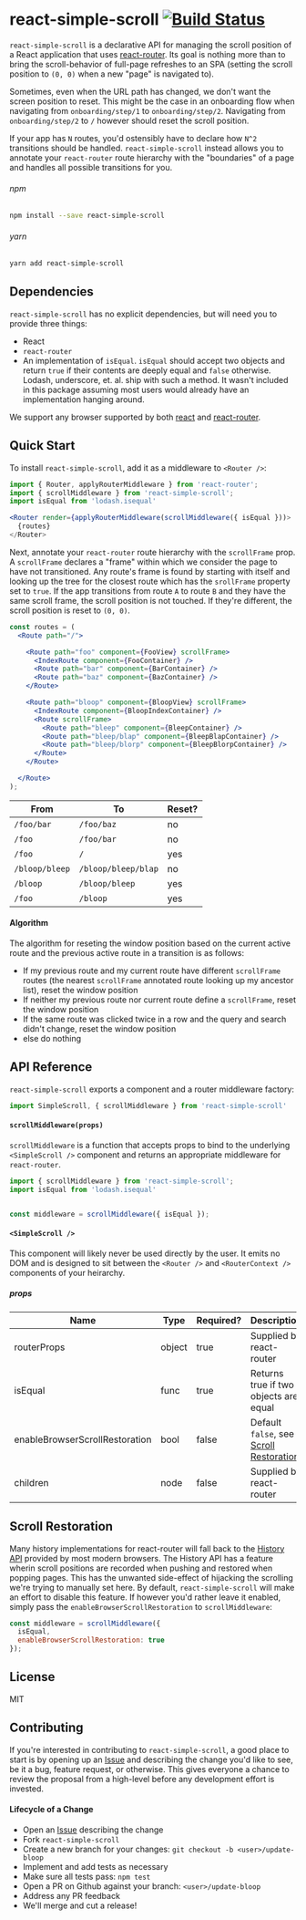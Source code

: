 # react-simple-scroll [![Build Status](https://travis-ci.org/button/react-simple-scroll.svg?branch=master)](https://travis-ci.com/button/react-simple-scroll)

`react-simple-scroll` is a declarative API for managing the scroll position
of a React application that uses [react-router](https://github.com/ReactTraining/react-router).
Its goal is nothing more than to bring the scroll-behavior of full-page
refreshes to an SPA (setting the scroll position to `(0, 0)` when a new "page" is
navigated to).

Sometimes, even when the URL path has changed, we don't want the screen position
to reset.  This might be the case in an onboarding flow when navigating from
`onboarding/step/1` to `onboarding/step/2`.  Navigating from `onboarding/step/2`
to `/` however should reset the scroll position.

If your app has `N` routes, you'd ostensibly have to declare how `N^2`
transitions should be handled.  `react-simple-scroll` instead allows you to
annotate your `react-router` route hierarchy with the "boundaries" of a page and
handles all possible transitions for you.

###### npm

```bash
npm install --save react-simple-scroll
```

###### yarn

```bash
yarn add react-simple-scroll
```

## Dependencies

`react-simple-scroll` has no explicit dependencies, but will need you to provide
three things:

* React
* `react-router`
* An implementation of `isEqual`.  `isEqual` should accept two objects and
  return `true` if their contents are deeply equal and `false` otherwise.
  Lodash, underscore, et. al. ship with such a method.  It wasn't included in
  this package assuming most users would already have an implementation
  hanging around.

We support any browser supported by both [react](https://github.com/facebook/react) and [react-router](https://github.com/ReactTraining/react-router).

## Quick Start

To install `react-simple-scroll`, add it as a middleware to `<Router />`:

```jsx
import { Router, applyRouterMiddleware } from 'react-router';
import { scrollMiddleware } from 'react-simple-scroll';
import isEqual from 'lodash.isequal'

<Router render={applyRouterMiddleware(scrollMiddleware({ isEqual }))>
  {routes}
</Router>
```

Next, annotate your `react-router` route hierarchy with the `scrollFrame` prop.
A `scrollFrame` declares a "frame" within which we consider the page to have
not transitioned.  Any route's frame is found by starting with itself and
looking up the tree for the closest route which has the `srollFrame` property
set to `true`. If the app transitions from route `A` to route `B` and they have
the same scroll frame, the scroll position is not touched.  If they're
different, the scroll position is reset to `(0, 0)`.

```jsx
const routes = (
  <Route path="/">

    <Route path="foo" component={FooView} scrollFrame>
      <IndexRoute component={FooContainer} />
      <Route path="bar" component={BarContainer} />
      <Route path="baz" component={BazContainer} />
    </Route>

    <Route path="bloop" component={BloopView} scrollFrame>
      <IndexRoute component={BloopIndexContainer} />
      <Route scrollFrame>
        <Route path="bleep" component={BleepContainer} />
        <Route path="bleep/blap" component={BleepBlapContainer} />
        <Route path="bleep/blorp" component={BleepBlorpContainer} />
      </Route>
    </Route>

  </Route>
);
```

| **From**      | **To**              | **Reset?** |
|---------------|---------------------|------------|
| `/foo/bar`    | `/foo/baz`          | no         |
|`/foo`         | `/foo/bar`          | no         |
|`/foo`         | `/`                 | yes        |
|`/bloop/bleep` | `/bloop/bleep/blap` | no         |
|`/bloop`       | `/bloop/bleep`      | yes        |
|`/foo`         | `/bloop`            | yes        |

#### Algorithm

The algorithm for reseting the window position based on the current active
route and the previous active route in a transition is as follows:

* If my previous route and my current route have different `scrollFrame` routes
  (the nearest `scrollFrame` annotated route looking up my ancestor list), reset
  the window position
* If neither my previous route nor current route define a `scrollFrame`, reset
  the window position
* If the same route was clicked twice in a row and the query and search didn't
  change, reset the window position
* else do nothing

## API Reference

`react-simple-scroll` exports a component and a router middleware factory:

```jsx
import SimpleScroll, { scrollMiddleware } from 'react-simple-scroll'
```

#### `scrollMiddleware(props)`

`scrollMiddleware` is a function that accepts props to bind to the underlying
`<SimpleScroll />` component and returns an appropriate middleware for
`react-router`.

```jsx
import { scrollMiddleware } from 'react-simple-scroll';
import isEqual from 'lodash.isequal'


const middleware = scrollMiddleware({ isEqual });
```

#### `<SimpleScroll />`

This component will likely never be used directly by the user.  It emits no DOM
and is designed to sit between the `<Router />` and `<RouterContext />`
components of your heirarchy.


##### props

| **Name**                          | **Type** | **Required?** | **Description**                       |
|-----------------------------------|----------|---------------|---------------------------------------|
| routerProps                       | object   | true          | Supplied by react-router              |
| isEqual                           | func     | true          | Returns true if two objects are equal |
| enableBrowserScrollRestoration    | bool     | false         | Default `false`, see [Scroll Restoration](#scroll-restoration)             |
| children                          | node     | false         | Supplied by react-router              |

## Scroll Restoration

Many history implementations for react-router will fall back to the
[History API]() provided by most modern browsers.  The History API has a feature
wherin scroll positions are recorded when pushing and restored when popping
pages.  This has the unwanted side-effect of hijacking the scrolling we're
trying to manually set here.  By default, `react-simple-scroll` will make an
effort to disable this feature.  If however you'd rather leave it enabled,
simply pass the `enableBrowserScrollRestoration` to `scrollMiddleware`:

```jsx
const middleware = scrollMiddleware({
  isEqual,
  enableBrowserScrollRestoration: true
});
```

## License

MIT

## Contributing

If you're interested in contributing to `react-simple-scroll`, a good place to
start is by opening up an
[Issue](https://github.com/button/react-simple-scroll/issues) and describing the
change you'd like to see, be it a bug, feature request, or otherwise.  This
gives everyone a chance to review the proposal from a high-level before any
development effort is invested.

#### Lifecycle of a Change

* Open an [Issue](https://github.com/button/react-simple-scroll/issues) describing the change
* Fork `react-simple-scroll`
* Create a new branch for your changes: `git checkout -b <user>/update-bloop`
* Implement and add tests as necessary
* Make sure all tests pass: `npm test`
* Open a PR on Github against your branch: `<user>/update-bloop`
* Address any PR feedback
* We'll merge and cut a release!
